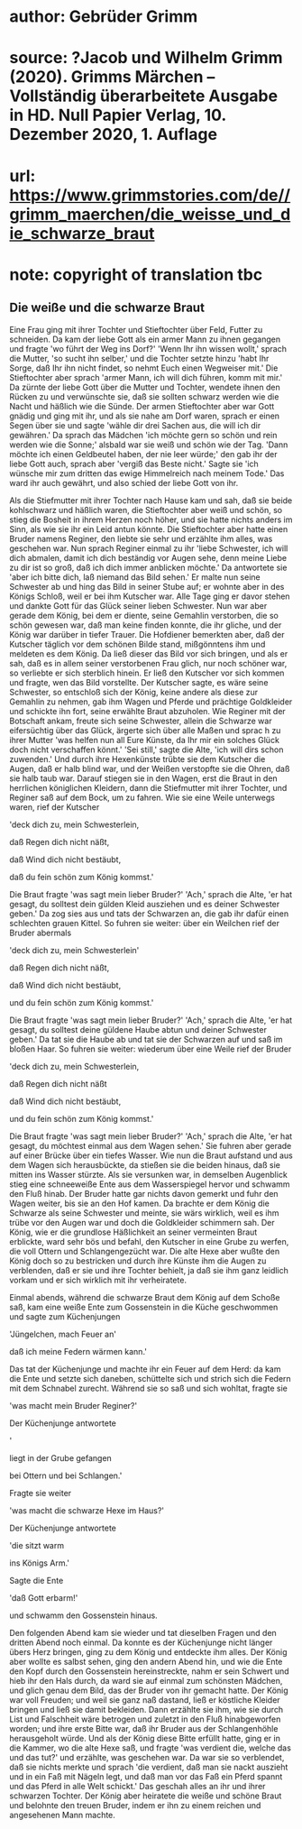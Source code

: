 # author: Gebrüder Grimm
# source: ?Jacob und Wilhelm Grimm (2020). Grimms Märchen – Vollständig überarbeitete Ausgabe in HD. Null Papier Verlag, 10. Dezember 2020, 1. Auflage
# url: https://www.grimmstories.com/de//grimm_maerchen/die_weisse_und_die_schwarze_braut
# note: copyright of translation tbc

## Die weiße und die schwarze Braut 

Eine Frau ging mit ihrer Tochter und Stieftochter über Feld, Futter zu
schneiden. Da kam der liebe Gott als ein armer Mann zu ihnen gegangen
und fragte 'wo führt der Weg ins Dorf?' 'Wenn Ihr ihn wissen wollt,'
sprach die Mutter, 'so sucht ihn selber,' und die Tochter setzte hinzu
'habt Ihr Sorge, daß Ihr ihn nicht findet, so nehmt Euch einen
Wegweiser mit.' Die Stieftochter aber sprach 'armer Mann, ich will
dich führen, komm mit mir.' Da zürnte der liebe Gott über die Mutter
und Tochter, wendete ihnen den Rücken zu und verwünschte sie, daß sie
sollten schwarz werden wie die Nacht und häßlich wie die Sünde. Der
armen Stieftochter aber war Gott gnädig und ging mit ihr, und als sie
nahe am Dorf waren, sprach er einen Segen über sie und sagte 'wähle dir
drei Sachen aus, die will ich dir gewähren.' Da sprach das Mädchen
'ich möchte gern so schön und rein werden wie die Sonne;' alsbald war
sie weiß und schön wie der Tag. 'Dann möchte ich einen Geldbeutel
haben, der nie leer würde;' den gab ihr der liebe Gott auch, sprach
aber 'vergiß das Beste nicht.' Sagte sie 'ich wünsche mir zum dritten
das ewige Himmelreich nach meinem Tode.' Das ward ihr auch gewährt, und
also schied der liebe Gott von ihr.

Als die Stiefmutter mit ihrer Tochter nach Hause kam und sah, daß sie
beide kohlschwarz und häßlich waren, die Stieftochter aber weiß und
schön, so stieg die Bosheit in ihrem Herzen noch höher, und sie hatte
nichts anders im Sinn, als wie sie ihr ein Leid antun könnte. Die
Stieftochter aber hatte einen Bruder namens Reginer, den liebte sie sehr
und erzählte ihm alles, was geschehen war. Nun sprach Reginer einmal zu
ihr 'liebe Schwester, ich will dich abmalen, damit ich dich beständig
vor Augen sehe, denn meine Liebe zu dir ist so groß, daß ich dich immer
anblicken möchte.' Da antwortete sie 'aber ich bitte dich, laß niemand
das Bild sehen.' Er malte nun seine Schwester ab und hing das Bild in
seiner Stube auf; er wohnte aber in des Königs Schloß, weil er bei ihm
Kutscher war. Alle Tage ging er davor stehen und dankte Gott für das
Glück seiner lieben Schwester. Nun war aber gerade dem König, bei dem er
diente, seine Gemahlin verstorben, die so schön gewesen war, daß man
keine finden konnte, die ihr gliche, und der König war darüber in tiefer
Trauer. Die Hofdiener bemerkten aber, daß der Kutscher täglich vor dem
schönen Bilde stand, mißgönntens ihm und meldeten es dem König. Da ließ
dieser das Bild vor sich bringen, und als er sah, daß es in allem seiner
verstorbenen Frau glich, nur noch schöner war, so verliebte er sich
sterblich hinein. Er ließ den Kutscher vor sich kommen und fragte, wen
das Bild vorstellte. Der Kutscher sagte, es wäre seine Schwester, so
entschloß sich der König, keine andere als diese zur Gemahlin zu nehmen,
gab ihm Wagen und Pferde und prächtige Goldkleider und schickte ihn
fort, seine erwählte Braut abzuholen. Wie Reginer mit der Botschaft
ankam, freute sich seine Schwester, allein die Schwarze war eifersüchtig
über das Glück, ärgerte sich über alle Maßen und sprac h zu ihrer Mutter
'was helfen nun all Eure Künste, da Ihr mir ein solches Glück doch
nicht verschaffen könnt.' 'Sei still,' sagte die Alte, 'ich will
dirs schon zuwenden.' Und durch ihre Hexenkünste trübte sie dem
Kutscher die Augen, daß er halb blind war, und der Weißen verstopfte sie
die Ohren, daß sie halb taub war. Darauf stiegen sie in den Wagen, erst
die Braut in den herrlichen königlichen Kleidern, dann die Stiefmutter
mit ihrer Tochter, und Reginer saß auf dem Bock, um zu fahren. Wie sie
eine Weile unterwegs waren, rief der Kutscher

'deck dich zu, mein Schwesterlein,

daß Regen dich nicht näßt,

daß Wind dich nicht bestäubt,

daß du fein schön zum König kommst.'

Die Braut fragte 'was sagt mein lieber Bruder?' 'Ach,' sprach die
Alte, 'er hat gesagt, du solltest dein gülden Kleid ausziehen und es
deiner Schwester geben.' Da zog sies aus und tats der Schwarzen an, die
gab ihr dafür einen schlechten grauen Kittel. So fuhren sie weiter: über
ein Weilchen rief der Bruder abermals

'deck dich zu, mein Schwesterlein'

daß Regen dich nicht näßt,

daß Wind dich nicht bestäubt,

und du fein schön zum König kommst.'

Die Braut fragte 'was sagt mein lieber Bruder?' 'Ach,' sprach die
Alte, 'er hat gesagt, du solltest deine güldene Haube abtun und deiner
Schwester geben.' Da tat sie die Haube ab und tat sie der Schwarzen auf
und saß im bloßen Haar. So fuhren sie weiter: wiederum über eine Weile
rief der Bruder

'deck dich zu, mein Schwesterlein,

daß Regen dich nicht näßt

daß Wind dich nicht bestäubt,

und du fein schön zum König kommst.'

Die Braut fragte 'was sagt mein lieber Bruder?' 'Ach,' sprach die
Alte, 'er hat gesagt, du möchtest einmal aus dem Wagen sehen.' Sie
fuhren aber gerade auf einer Brücke über ein tiefes Wasser. Wie nun die
Braut aufstand und aus dem Wagen sich herausbückte, da stießen sie die
beiden hinaus, daß sie mitten ins Wasser stürzte. Als sie versunken war,
in demselben Augenblick stieg eine schneeweiße Ente aus dem
Wasserspiegel hervor und schwamm den Fluß hinab. Der Bruder hatte gar
nichts davon gemerkt und fuhr den Wagen weiter, bis sie an den Hof
kamen. Da brachte er dem König die Schwarze als seine Schwester und
meinte, sie wärs wirklich, weil es ihm trübe vor den Augen war und doch
die Goldkleider schimmern sah. Der König, wie er die grundlose
Häßlichkeit an seiner vermeinten Braut erblickte, ward sehr bös und
befahl, den Kutscher in eine Grube zu werfen, die voll Ottern und
Schlangengezücht war. Die alte Hexe aber wußte den König doch so zu
bestricken und durch ihre Künste ihm die Augen zu verblenden, daß er sie
und ihre Tochter behielt, ja daß sie ihm ganz leidlich vorkam und er
sich wirklich mit ihr verheiratete.

Einmal abends, während die schwarze Braut dem König auf dem Schoße saß,
kam eine weiße Ente zum Gossenstein in die Küche geschwommen und sagte
zum Küchenjungen

'Jüngelchen, mach Feuer an'

daß ich meine Federn wärmen kann.'

Das tat der Küchenjunge und machte ihr ein Feuer auf dem Herd: da kam
die Ente und setzte sich daneben, schüttelte sich und strich sich die
Federn mit dem Schnabel zurecht. Während sie so saß und sich wohltat,
fragte sie

'was macht mein Bruder Reginer?'

Der Küchenjunge antwortete

'

liegt in der Grube gefangen

bei Ottern und bei Schlangen.'

Fragte sie weiter

'was macht die schwarze Hexe im Haus?'

Der Küchenjunge antwortete

'die sitzt warm

ins Königs Arm.'

Sagte die Ente

'daß Gott erbarm!'

und schwamm den Gossenstein hinaus.

Den folgenden Abend kam sie wieder und tat dieselben Fragen und den
dritten Abend noch einmal. Da konnte es der Küchenjunge nicht länger
übers Herz bringen, ging zu dem König und entdeckte ihm alles. Der König
aber wollte es salbst sehen, ging den andern Abend hin, und wie die Ente
den Kopf durch den Gossenstein hereinstreckte, nahm er sein Schwert und
hieb ihr den Hals durch, da ward sie auf einmal zum schönsten Mädchen,
und glich genau dem Bild, das der Bruder von ihr gemacht hatte. Der
König war voll Freuden; und weil sie ganz naß dastand, ließ er köstliche
Kleider bringen und ließ sie damit bekleiden. Dann erzählte sie ihm, wie
sie durch List und Falschheit wäre betrogen und zuletzt in den Fluß
hinabgeworfen worden; und ihre erste Bitte war, daß ihr Bruder aus der
Schlangenhöhle herausgeholt würde. Und als der König diese Bitte erfüllt
hatte, ging er in die Kammer, wo die alte Hexe saß, und fragte 'was
verdient die, welche das und das tut?' und erzählte, was geschehen war.
Da war sie so verblendet, daß sie nichts merkte und sprach 'die
verdient, daß man sie nackt auszieht und in ein Faß mit Nägeln legt, und
daß man vor das Faß ein Pferd spannt und das Pferd in alle Welt
schickt.' Das geschah alles an ihr und ihrer schwarzen Tochter. Der
König aber heiratete die weiße und schöne Braut und belohnte den treuen
Bruder, indem er ihn zu einem reichen und angesehenen Mann machte.
